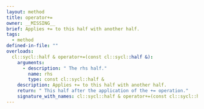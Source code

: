 ```yaml
---
layout: method
title: operator+=
owner: __MISSING__
brief: Applies += to this half with another half.
tags:
  - method
defined-in-file: ""
overloads:
  cl::sycl::half & operator+=(const cl::sycl::half &):
    arguments:
      - description: " The rhs half."
        name: rhs
        type: const cl::sycl::half &
    description: Applies += to this half with another half.
    return: " This half after the application of the += operation."
    signature_with_names: cl::sycl::half & operator+=(const cl::sycl::half & rhs)
---
```

